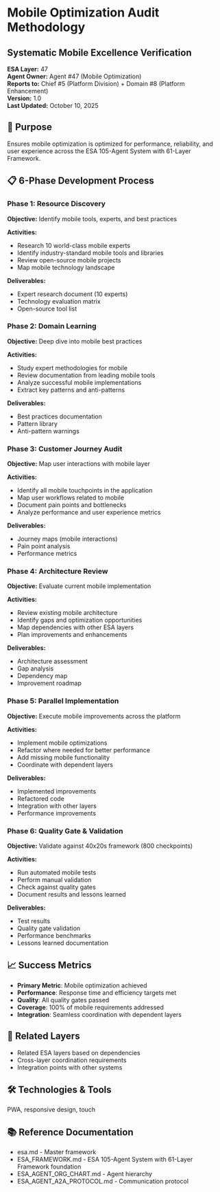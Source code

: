 # Mobile Optimization Audit Methodology
## Systematic Mobile Excellence Verification

**ESA Layer:** 47  
**Agent Owner:** Agent #47 (Mobile Optimization)  
**Reports to:** Chief #5 (Platform Division) + Domain #8 (Platform Enhancement)  
**Version:** 1.0  
**Last Updated:** October 10, 2025

## 🎯 Purpose
Ensures mobile optimization is optimized for performance, reliability, and user experience across the ESA 105-Agent System with 61-Layer Framework.

## 📋 6-Phase Development Process

### Phase 1: Resource Discovery
**Objective:** Identify mobile tools, experts, and best practices

**Activities:**
- Research 10 world-class mobile experts
- Identify industry-standard mobile tools and libraries
- Review open-source mobile projects
- Map mobile technology landscape

**Deliverables:**
- Expert research document (10 experts)
- Technology evaluation matrix
- Open-source tool list

### Phase 2: Domain Learning
**Objective:** Deep dive into mobile best practices

**Activities:**
- Study expert methodologies for mobile
- Review documentation from leading mobile tools
- Analyze successful mobile implementations
- Extract key patterns and anti-patterns

**Deliverables:**
- Best practices documentation
- Pattern library
- Anti-pattern warnings

### Phase 3: Customer Journey Audit
**Objective:** Map user interactions with mobile layer

**Activities:**
- Identify all mobile touchpoints in the application
- Map user workflows related to mobile
- Document pain points and bottlenecks
- Analyze performance and user experience metrics

**Deliverables:**
- Journey maps (mobile interactions)
- Pain point analysis
- Performance metrics

### Phase 4: Architecture Review
**Objective:** Evaluate current mobile implementation

**Activities:**
- Review existing mobile architecture
- Identify gaps and optimization opportunities
- Map dependencies with other ESA layers
- Plan improvements and enhancements

**Deliverables:**
- Architecture assessment
- Gap analysis
- Dependency map
- Improvement roadmap

### Phase 5: Parallel Implementation
**Objective:** Execute mobile improvements across the platform

**Activities:**
- Implement mobile optimizations
- Refactor where needed for better performance
- Add missing mobile functionality
- Coordinate with dependent layers

**Deliverables:**
- Implemented improvements
- Refactored code
- Integration with other layers
- Performance improvements

### Phase 6: Quality Gate & Validation
**Objective:** Validate against 40x20s framework (800 checkpoints)

**Activities:**
- Run automated mobile tests
- Perform manual validation
- Check against quality gates
- Document results and lessons learned

**Deliverables:**
- Test results
- Quality gate validation
- Performance benchmarks
- Lessons learned documentation

## 📈 Success Metrics
- **Primary Metric**: Mobile optimization achieved
- **Performance**: Response time and efficiency targets met
- **Quality**: All quality gates passed
- **Coverage**: 100% of mobile requirements addressed
- **Integration**: Seamless coordination with dependent layers

## 🔗 Related Layers
- Related ESA layers based on dependencies
- Cross-layer coordination requirements
- Integration points with other systems

## 🛠️ Technologies & Tools
PWA, responsive design, touch

## 📚 Reference Documentation
- esa.md - Master framework
- ESA_FRAMEWORK.md - ESA 105-Agent System with 61-Layer Framework foundation
- ESA_AGENT_ORG_CHART.md - Agent hierarchy
- ESA_AGENT_A2A_PROTOCOL.md - Communication protocol
